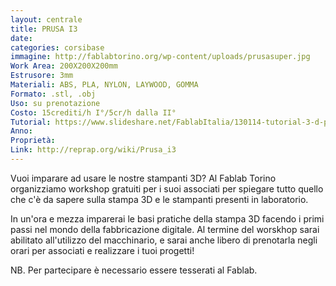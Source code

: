 ```yaml
---
layout: centrale
title: PRUSA I3
date:   
categories: corsibase
immagine: http://fablabtorino.org/wp-content/uploads/prusasuper.jpg
Work Area: 200X200X200mm
Estrusore: 3mm
Materiali: ABS, PLA, NYLON, LAYWOOD, GOMMA
Formato: .stl, .obj
Uso: su prenotazione
Costo: 15crediti/h I°/5cr/h dalla II°
Tutorial: https://www.slideshare.net/FablabItalia/130114-tutorial-3-d-printing?related=2
Anno:
Proprietà:
Link: http://reprap.org/wiki/Prusa_i3
---
```


Vuoi imparare ad usare le nostre stampanti 3D? Al Fablab Torino organizziamo workshop gratuiti per i suoi associati per spiegare tutto quello che c'è da sapere sulla stampa 3D e le stampanti presenti in laboratorio.
<!--more-->
In un'ora e mezza imparerai le basi pratiche della stampa 3D facendo i primi passi nel mondo della fabbricazione digitale. Al termine del worskhop sarai abilitato all'utilizzo del macchinario, e sarai anche libero di prenotarla negli orari per associati e realizzare i tuoi progetti!

NB. Per partecipare è necessario essere tesserati al Fablab.
